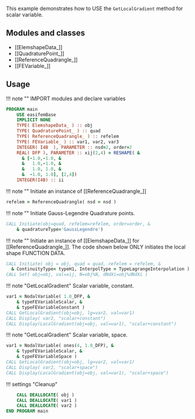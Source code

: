 This example demonstrates how to USE the `GetLocalGradient` method for scalar variable.

## Modules and classes

- [[ElemshapeData_]]
- [[QuadraturePoint_]]
- [[ReferenceQuadrangle_]]
- [[FEVariable_]]

## Usage

!!! note ""
IMPORT modules and declare variables

```fortran
PROGRAM main
    USE easifemBase
    IMPLICIT NONE
    TYPE( ElemshapeData_ ) :: obj
    TYPE( QuadraturePoint_ ) :: quad
    TYPE( ReferenceQuadrangle_ ) :: refelem
    TYPE( FEVariable_ ) :: var1, var2, var3
    INTEGER( I4B  ), PARAMETER :: nsd=2, order=2
    REAL( DFP ), PARAMETER :: xij(2,4) = RESHAPE( &
      & [-1.0,-1.0, &
      &   1.0,-1.0, &
      &   1.0, 1.0, &
      &  -1.0, 1.0], [2,4])
    INTEGER(I4B) :: ii
```

!!! note ""
Initiate an instance of [[ReferenceQuadrangle_]]

```fortran
refelem = ReferenceQuadrangle( nsd = nsd )
```

!!! note ""
Initiate Gauss-Legendre Quadrature points.

```fortran
CALL Initiate(obj=quad, refelem=refelem, order=order, &
    & quadratureType='GaussLegendre')
```

!!! note ""
Initiate an instance of [[ElemshapeData_]] for [[ReferenceQuadrangle_]]. The code shown below ONLY initiates the local shape FUNCTION DATA.

```fortran
CALL Initiate( obj = obj, quad = quad, refelem = refelem, &
  & ContinuityType= typeH1, InterpolType = TypeLagrangeInterpolation )
CALL Set( obj=obj, val=xij, N=obj%N, dNdXi=obj%dNdXi )
```

!!! note "GetLocalGradient"
Scalar variable, constant.

```fortran
var1 = NodalVariable( 1.0_DFP, &
    & typeFEVariableScalar, &
    & typeFEVariableConstant )
CALL GetLocalGradient(obj=obj, lg=var2, val=var1)
CALL Display( var2, "scalar+constant")
CALL Display(LocalGradient(obj=obj, val=var1), "scalar+constant")
```

!!! note "GetLocalGradient"
Scalar variable, space.

```fortran
var1 = NodalVariable( ones(4, 1.0_DFP), &
    & typeFEVariableScalar, &
    & typeFEVariableSpace )
CALL GetLocalGradient(obj=obj, lg=var2, val=var1)
CALL Display( var2, "scalar+space")
CALL Display(LocalGradient(obj=obj, val=var1), "scalar+space")
```

!!! settings "Cleanup"

```fortran
    CALL DEALLOCATE( obj )
    CALL DEALLOCATE( var1 )
    CALL DEALLOCATE( var2 )
END PROGRAM main
```
